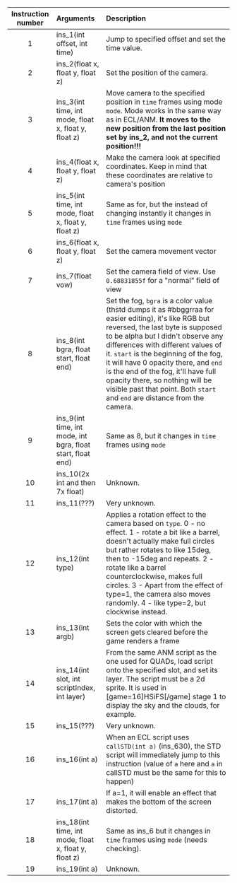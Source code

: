 | Instruction number | Arguments                               | Description |
|:------------------:|:----------------------------------------|:------------|
|         1          |ins_1(int offset, int time)              | Jump to specified offset and set the time value. |
|         2          |ins_2(float x, float y, float z)         | Set the position of the camera. |
|         3          |ins_3(int time, int mode, float x, float y, float z)| Move camera to the specified position in `time` frames using mode `mode`. Mode works in the same way as in ECL/ANM. **It moves to the new position from the last position set by ins_2, and not the current position!!!**|
|         4          |ins_4(float x, float y, float z)         | Make the camera look at specified coordinates. Keep in mind that these coordinates are relative to camera's position |
|         5          |ins_5(int time, int mode, float x, float y, float z)| Same as for, but the instead of changing instantly it changes in `time` frames using `mode` |
|         6          |ins_6(float x, float y, float z)         | Set the camera movement vector |
|         7          |ins_7(float vow)                         | Set the camera field of view. Use `0.68831855f` for a "normal" field of view |
|         8          |ins_8(int bgra, float start, float end)  | Set the fog, `bgra` is a color value (thstd dumps it as #bbggrraa for easier editing), it's like RGB but reversed, the last byte is supposed to be alpha but I didn't observe any differences with different values of it. `start` is the beginning of the fog, it will have 0 opacity there, and `end` is the end of the fog, it'll have full opacity there, so nothing will be visible past that point. Both `start` and `end` are distance from the camera.|
|         9          |ins_9(int time, int mode, int bgra, float start, float end)| Same as 8, but it changes in `time` frames using `mode` |
|         10         |ins_10(2x int and then 7x float)         | Unknown. |
|         11         |ins_11(???)                              | Very unknown. |
|         12         |ins_12(int type)                         | Applies a rotation effect to the camera based on `type`. 0 - no effect. 1 - rotate a bit like a barrel, doesn't actually make full circles but rather rotates to like 15deg, then to -15deg and repeats. 2 - rotate like a barrel counterclockwise, makes full circles. 3 - Apart from the effect of type=1, the camera also moves randomly. 4 - like type=2, but clockwise instead.|
|         13         |ins_13(int argb)                            | Sets the color with which the screen gets cleared before the game renders a frame |
|         14         |ins_14(int slot, int scriptIndex, int layer)| From the same ANM script as the one used for QUADs, load script onto the specified slot, and set its layer. The script must be a 2d sprite. It is used in [game=16]HSiFS[/game] stage 1 to display the sky and the clouds, for example.|
|         15         |ins_15(???)                              | Very unknown. |
|         16         |ins_16(int a)                            | When an ECL script uses `callSTD(int a)` (ins_630), the STD script will immediately jump to this instruction (value of `a` here and `a` in callSTD must be the same for this to happen)|
|         17         |ins_17(int a)                            | If a=1, it will enable an effect that makes the bottom of the screen distorted. |
|         18         |ins_18(int time, int mode, float x, float y, float z)| Same as ins_6 but it changes in `time` frames using `mode` (needs checking). |
|         19         |ins_19(int a)                            | Unknown. |
